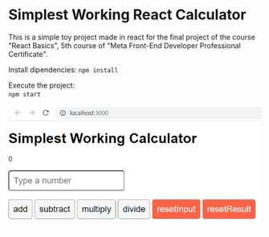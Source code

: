 # Simplest Working React Calculator

This is a simple toy project made in react for the final project of the course "React Basics", 5th course of "Meta Front-End Developer Professional Certificate".

Install dipendencies:
`npm install`  

Execute the project:  
`npm start`  

![](simplestCalculator.png)